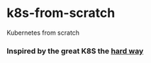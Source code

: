 # k8s-from-scratch
Kubernetes from scratch

### Inspired by the great K8S the [hard way](https://github.com/kelseyhightower/kubernetes-the-hard-way)